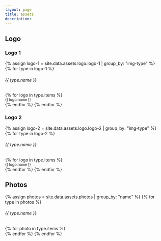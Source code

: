 ```yaml
---
layout: page
title: assets
description:
---
```


<h2 class="border-bottom pb-1">Logo</h2>
<h3 class="pt-3">Logo 1</h3>
<div class="row row-cols-2 row-cols-md-3 g-3">
  {% assign logo-1 = site.data.assets.logo.logo-1 | group_by: "img-type" %}
  {% for type in logo-1 %}
  <h6 class="d-block w-100 text-uppercase mb-0">{{ type.name }}</h6>
  {% for logo in type.items %}
  <div class="col">
    <div class="card bg-dark">
      <div class="card-body">
        <img src="{{ logo.img }}" alt="" class="card-img">
      </div>
    </div>
    <small class="lh-1 text-secondary">{{ logo.name }}</small>
  </div>
  {% endfor %}
  {% endfor %}
</div>

<h3 class="pt-3">Logo 2</h3>
<div class="row row-cols-2 row-cols-md-3 g-3">
  {% assign logo-2 = site.data.assets.logo.logo-2 | group_by: "img-type" %}
  {% for type in logo-2 %}
  <h6 class="d-block w-100 text-uppercase mb-0">{{ type.name }}</h6>
  {% for logo in type.items %}
  <div class="col">
    <div class="card bg-light">
      <div class="card-body">
        <img src="{{ logo.img }}" alt="" class="card-img">
      </div>
    </div>
    <small class="lh-1 text-secondary">{{ logo.name }}</small>
  </div>
  {% endfor %}
  {% endfor %}
</div>

<h2 class="border-bottom pt-5 pb-1">Photos</h2>
<div class="row row-cols-1 g-3">
  {% assign photos = site.data.assets.photos | group_by: "name" %}
  {% for type in photos %}
  <h6 class="d-block w-100 text-uppercase mb-0 pt-3">{{ type.name }}</h6>
  {% for photo in type.items %}
  <div class="col">
    <div class="card bg-light">
      <div class="card-body p-0">
        <img src="{{ photo.img }}" alt="" class="card-img">
      </div>
    </div>
  </div>
  {% endfor %}
  {% endfor %}
</div>




